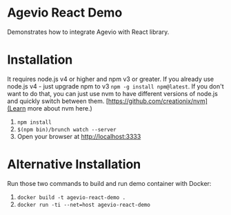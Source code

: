 Agevio React Demo
=================

Demonstrates how to integrate Agevio with React library.

# Installation

It requires node.js v4 or higher and npm v3 or greater. If you already use node.js v4 - just upgrade npm to v3 `npm -g install npm@latest`. If you don't want to do that, you can just use nvm to have different versions of node.js and quickly switch between them. [https://github.com/creationix/nvm](Learn more about nvm here.)

1. `npm install`
3. `$(npm bin)/brunch watch --server`
4. Open your browser at [http://localhost:3333](http://localhost:3333)

# Alternative Installation

Run those two commands to build and run demo container with Docker:

1. `docker build -t agevio-react-demo .`
2. `docker run -ti --net=host agevio-react-demo`
